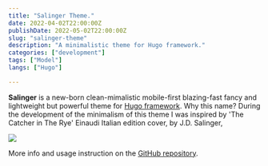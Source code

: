 ```yaml
---
title: "Salinger Theme."
date: 2022-04-02T22:00:00Z
publishDate: 2022-05-02T22:00:00Z
slug: "salinger-theme"
description: "A minimalistic theme for Hugo framework."
categories: ["development"]
tags: ["Model"]
langs: ["Hugo"]

---
```



__Salinger__ is a new-born clean-mimalistic mobile-first blazing-fast fancy and lightweight but powerful theme for [Hugo framework](https://gohugo.io).
Why this name? During the development of the minimalism of this theme I was inspired by 'The Catcher in The Rye' Einaudi Italian edition cover, by J.D. Salinger, 

![](/uploads/salinger.png)

More info and usage instruction on the [GitHub repository](https://github.com/jacksalici/salinger-theme).
